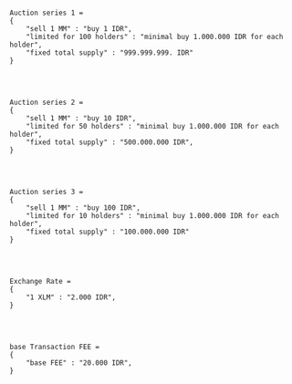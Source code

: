 ```json:

Auction series 1 =
{
    "sell 1 MM" : "buy 1 IDR",
    "limited for 100 holders" : "minimal buy 1.000.000 IDR for each holder",
    "fixed total supply" : "999.999.999. IDR"
}

```


<br />



```json:

Auction series 2 =
{
    "sell 1 MM" : "buy 10 IDR",
    "limited for 50 holders" : "minimal buy 1.000.000 IDR for each holder",
    "fixed total supply" : "500.000.000 IDR",
}

```


<br />



```json:

Auction series 3 =
{
    "sell 1 MM" : "buy 100 IDR",
    "limited for 10 holders" : "minimal buy 1.000.000 IDR for each holder",
    "fixed total supply" : "100.000.000 IDR"
}

```



<br />



```json:

Exchange Rate =
{
    "1 XLM" : "2.000 IDR",
}

```



<br />



```json:

base Transaction FEE =
{
    "base FEE" : "20.000 IDR",
}

```




